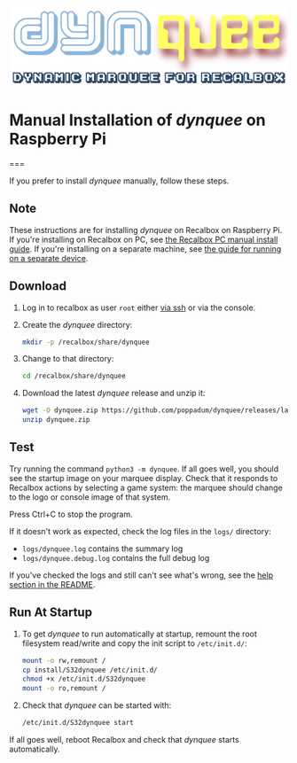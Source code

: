 ![dynquee: dynamic marquee for Recalbox][project-image]  
# Manual Installation of *dynquee* on Raspberry Pi
===

If you prefer to install *dynquee* manually, follow these steps. 

## Note
These instructions are for installing *dynquee* on Recalbox on Raspberry Pi.
If you're installing on Recalbox on PC, see [the Recalbox PC manual install guide][manual-install-pc].
If you're installing on a separate machine, see [the guide for running on a separate device][different-device].


## Download
1. Log in to recalbox as user `root` either [via ssh][recalbox-ssh] or via the console.

1. Create the *dynquee* directory:  
    ```sh
    mkdir -p /recalbox/share/dynquee
    ```

1. Change to that directory:  
    ```sh
    cd /recalbox/share/dynquee
    ```

1. Download the latest *dynquee* release and unzip it:  
     ```sh
     wget -O dynquee.zip https://github.com/poppadum/dynquee/releases/latest/download/dynquee.zip
     unzip dynquee.zip
     ```


## Test
Try running the command `python3 -m dynquee`. If all goes well, you should see the startup image on your marquee display. Check that it responds to Recalbox actions by selecting a game system: the marquee should change to the logo or console image of that system.

Press Ctrl+C to stop the program.

If it doesn't work as expected, check the log files in the `logs/` directory:  
- `logs/dynquee.log` contains the summary log
- `logs/dynquee.debug.log` contains the full debug log

If you've checked the logs and still can't see what's wrong, see the [help section in the README](../README.md#help).


## Run At Startup
1. To get *dynquee* to run automatically at startup, remount the root filesystem read/write and copy the init script to `/etc/init.d/`:

    ```sh
    mount -o rw,remount /
    cp install/S32dynquee /etc/init.d/
    chmod +x /etc/init.d/S32dynquee
    mount -o ro,remount /
    ```
    
1. Check that *dynquee* can be started with:  

    ```sh
    /etc/init.d/S32dynquee start
    ```

If all goes well, reboot Recalbox and check that *dynquee* starts automatically.


<!-- LINKS & IMAGES -->
[different-device]: ./Running_on_separate_device.md
[manual-install-pc]: manual_install_pc.md
[project-image]: ../dynquee.png
[recalbox-ssh]: https://wiki.recalbox.com/en/tutorials/system/access/root-access-terminal-cli
